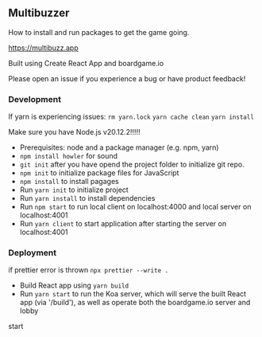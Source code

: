## Multibuzzer

How to install and run packages to get the game going.

https://multibuzz.app

Built using Create React App and boardgame.io

Please open an issue if you experience a bug or have product feedback!

### Development

If yarn is experiencing issues:
`rm yarn.lock`
`yarn cache clean`
`yarn install`

Make sure you have Node.js v20.12.2!!!!!

- Prerequisites: node and a package manager (e.g. npm, yarn)
- `npm install howler` for sound
- `git init` after you have opend the project folder to initialize git repo.
- `npm init` to initialize package files for JavaScript
- `npm install` to install pagages
- Run `yarn init` to initialize project
- Run `yarn install` to install dependencies
- Run `npm start` to run local client on localhost:4000 and local server on localhost:4001
- Run `yarn client` to start application after starting the server on localhost:4001

### Deployment

if prettier error is thrown `npx prettier --write .`

- Build React app using `yarn build`
- Run `yarn start` to run the Koa server, which will serve the built React app (via '/build'), as well as operate both the boardgame.io server and lobby

 start
